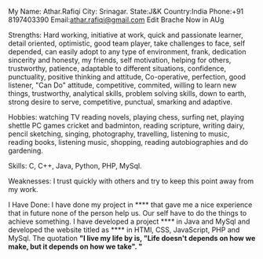 My
Name: Athar.Rafiqi 
City: Srinagar.
State:J&K
Country:India
Phone:+91 8197403390
Email:athar.rafiqi@gmail.com
Edit Brache Now in AUg

Strengths:
Hard working, initiative at work, quick and passionate learner, detail oriented, optimistic, good team player, take challenges to face, self depended, can easily adopt to any type of environment, frank, dedication sincerity and honesty, my friends, self motivation, helping for others, trustworthy, patience, adaptable to different situations, confidence, punctuality, positive thinking and attitude, Co-operative, perfection, good listener, "Can Do" attitude, competitive, commited, willing to learn new things, trustworthy, analytical skills, problem solving skills, down to earth, strong desire to serve, competitive, punctual, smarking and adaptive.

Hobbies:
watching TV reading novels, playing chess, surfing net, playing shettle PC games cricket and badminton, reading scripture, writing dairy, pencil sketching, singing, photography, travelling, listening to music, reading books, listening music, shopping, reading autobiographies and do gardening.

Skills:
C, C++, Java, Python, PHP, MySql.

Weaknesses:
I trust quickly with others and try to keep this point away from my work.

I Have Done:
I have done my project in **** that gave me a nice experience that in future none of the person help us. Our self have to do the things to achieve something.
I have developed a project **** in Java and MySql and developed the website titled as **** in HTMl, CSS, JavaScript, PHP and MySql.
The quotation 
**"I live my life by is, "Life doesn't depends on how we make, but it depends on how we take". "**
